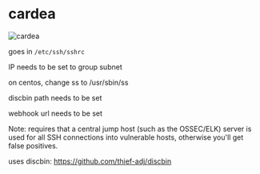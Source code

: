 # cardea

![cardea](https://media.discordapp.net/attachments/824827852763168808/904486519891460126/unknown.png)

goes in `/etc/ssh/sshrc`

IP needs to be set to group subnet

on centos, change ss to /usr/sbin/ss  

discbin path needs to be set

webhook url needs to be set

Note: requires that a central jump host (such as the OSSEC/ELK) server is used for all SSH connections into vulnerable hosts, otherwise you'll get false positives.

uses discbin: https://github.com/thief-adj/discbin
